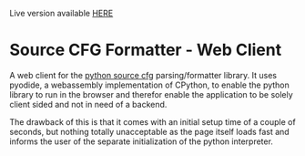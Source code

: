 Live version available [HERE](https://ubbemir.github.io/source_cfg_formatter_web/)

# Source CFG Formatter - Web Client

A web client for the [python source cfg](https://github.com/ubbemir/source_engine_cfg_parser) parsing/formatter library. It uses pyodide, a webassembly implementation of CPython, to enable the python library to run in the browser and therefor enable the application to be solely client sided and not in need of a backend.

The drawback of this is that it comes with an initial setup time of a couple of seconds, but nothing totally unacceptable as the page itself loads fast and informs the user of the separate initialization of the python interpreter.
